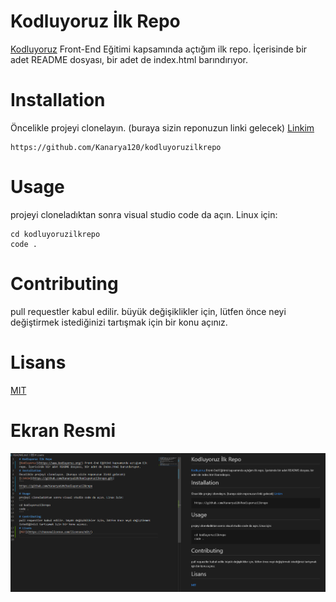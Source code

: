 # Kodluyoruz İlk Repo
[Kodluyoruz](https://www.kodluyoruz.org/) Front-End Eğitimi kapsamında açtığım ilk repo. İçerisinde bir adet README dosyası, bir adet de index.html barındırıyor.
# Installation
Öncelikle projeyi clonelayın. (buraya sizin reponuzun linki gelecek)
[Linkim](https://github.com/Kanarya120/kodluyoruzilkrepo.git)
```
https://github.com/Kanarya120/kodluyoruzilkrepo
```
# Usage
projeyi cloneladıktan sonra visual studio code da açın. Linux için:
```
cd kodluyoruzilkrepo
code .
```
# Contributing
pull requestler kabul edilir. büyük değişiklikler için, lütfen önce neyi değiştirmek istediğinizi tartışmak için bir konu açınız.
# Lisans
[MIT](https://choosealicense.com/licenses/mit/)
# Ekran Resmi
![Ekran Resmi](https://github.com/Kanarya120/kodluyoruzilkrepo/blob/main/Ekran%20g%C3%B6r%C3%BCnt%C3%BCs%C3%BC%202022-08-08%20150510.png)
